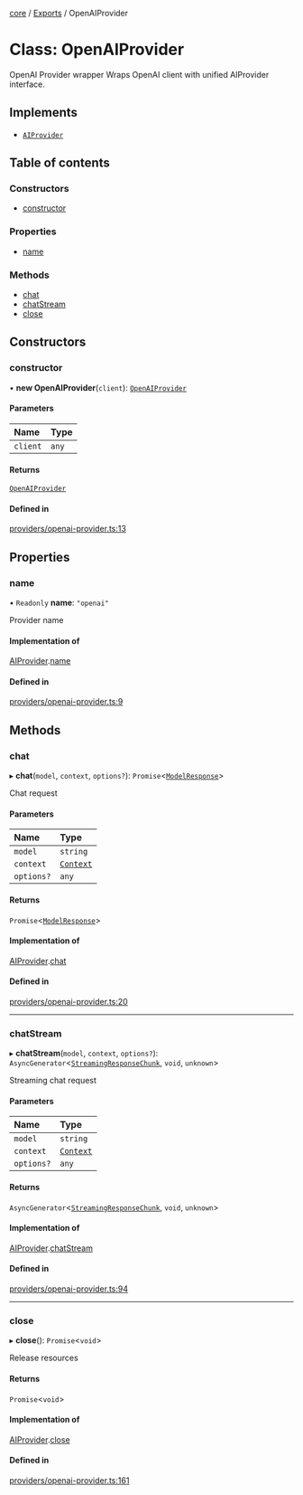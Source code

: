 <!-- 
 ⚠️  AUTO-GENERATED FILE - DO NOT EDIT MANUALLY
 This file is automatically generated by scripts/docs-generator.js
 To make changes, edit the source TypeScript files or update the generator script
-->

[core](../../) / [Exports](../modules) / OpenAIProvider

# Class: OpenAIProvider

OpenAI Provider wrapper
Wraps OpenAI client with unified AIProvider interface.

## Implements

- [`AIProvider`](../interfaces/AIProvider)

## Table of contents

### Constructors

- [constructor](OpenAIProvider#constructor)

### Properties

- [name](OpenAIProvider#name)

### Methods

- [chat](OpenAIProvider#chat)
- [chatStream](OpenAIProvider#chatstream)
- [close](OpenAIProvider#close)

## Constructors

### constructor

• **new OpenAIProvider**(`client`): [`OpenAIProvider`](OpenAIProvider)

#### Parameters

| Name | Type |
| :------ | :------ |
| `client` | `any` |

#### Returns

[`OpenAIProvider`](OpenAIProvider)

#### Defined in

[providers/openai-provider.ts:13](https://github.com/woojubb/robota/blob/b8c05a1e0e0191a7c7da275868f2aa9a78af55c1/packages/core/src/providers/openai-provider.ts#L13)

## Properties

### name

• `Readonly` **name**: ``"openai"``

Provider name

#### Implementation of

[AIProvider](../interfaces/AIProvider).[name](../interfaces/AIProvider#name)

#### Defined in

[providers/openai-provider.ts:9](https://github.com/woojubb/robota/blob/b8c05a1e0e0191a7c7da275868f2aa9a78af55c1/packages/core/src/providers/openai-provider.ts#L9)

## Methods

### chat

▸ **chat**(`model`, `context`, `options?`): `Promise`\<[`ModelResponse`](../interfaces/ModelResponse)\>

Chat request

#### Parameters

| Name | Type |
| :------ | :------ |
| `model` | `string` |
| `context` | [`Context`](../interfaces/Context) |
| `options?` | `any` |

#### Returns

`Promise`\<[`ModelResponse`](../interfaces/ModelResponse)\>

#### Implementation of

[AIProvider](../interfaces/AIProvider).[chat](../interfaces/AIProvider#chat)

#### Defined in

[providers/openai-provider.ts:20](https://github.com/woojubb/robota/blob/b8c05a1e0e0191a7c7da275868f2aa9a78af55c1/packages/core/src/providers/openai-provider.ts#L20)

___

### chatStream

▸ **chatStream**(`model`, `context`, `options?`): `AsyncGenerator`\<[`StreamingResponseChunk`](../interfaces/StreamingResponseChunk), `void`, `unknown`\>

Streaming chat request

#### Parameters

| Name | Type |
| :------ | :------ |
| `model` | `string` |
| `context` | [`Context`](../interfaces/Context) |
| `options?` | `any` |

#### Returns

`AsyncGenerator`\<[`StreamingResponseChunk`](../interfaces/StreamingResponseChunk), `void`, `unknown`\>

#### Implementation of

[AIProvider](../interfaces/AIProvider).[chatStream](../interfaces/AIProvider#chatstream)

#### Defined in

[providers/openai-provider.ts:94](https://github.com/woojubb/robota/blob/b8c05a1e0e0191a7c7da275868f2aa9a78af55c1/packages/core/src/providers/openai-provider.ts#L94)

___

### close

▸ **close**(): `Promise`\<`void`\>

Release resources

#### Returns

`Promise`\<`void`\>

#### Implementation of

[AIProvider](../interfaces/AIProvider).[close](../interfaces/AIProvider#close)

#### Defined in

[providers/openai-provider.ts:161](https://github.com/woojubb/robota/blob/b8c05a1e0e0191a7c7da275868f2aa9a78af55c1/packages/core/src/providers/openai-provider.ts#L161)
